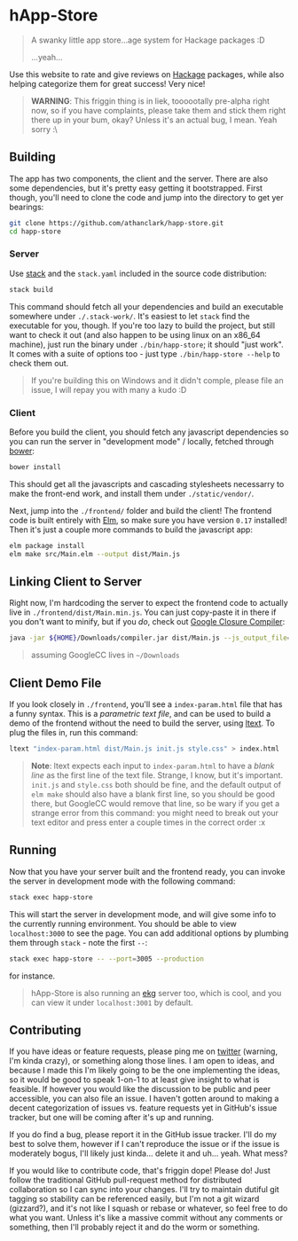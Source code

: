 hApp-Store
==========

> A swanky little app store...age system for Hackage packages :D
>
> ...yeah...

Use this website to rate and give reviews on [Hackage](https://hackage.haskell.org)
packages, while also helping categorize them for great success! Very nice!

> **WARNING**: This friggin thing is in liek, toooootally pre-alpha right now,
> so if you have complaints, please take them and stick them right there up in
> your bum, okay? Unless it's an actual bug, I mean. Yeah sorry :\

## Building

The app has two components, the client and the server. There are also some dependencies,
but it's pretty easy getting it bootstrapped. First though, you'll need to clone the
code and jump into the directory to get yer bearings:

```bash
git clone https://github.com/athanclark/happ-store.git
cd happ-store
```

### Server

Use [stack](http://docs.haskellstack.org/en/stable/README/) and the `stack.yaml`
included in the source code distribution:

```bash
stack build
```

This command should fetch all your dependencies and build an executable somewhere under
`./.stack-work/`. It's easiest to let `stack` find the executable for you, though.
If you're too lazy to build the project, but still want to check it out (and also
happen to be using linux on an x86_64 machine), just run the binary under
`./bin/happ-store`; it should "just work". It comes with a suite of options too -
just type `./bin/happ-store --help` to check them out.

> If you're building this on Windows and it didn't comple, please file an issue,
> I will repay you with many a kudo :D

### Client

Before you build the client, you should fetch any javascript dependencies so you can
run the server in "development mode" / locally, fetched through [bower](http://bower.io):

```bash
bower install
```

This should get all the javascripts and cascading stylesheets necessarry to make the
front-end work, and install them under `./static/vendor/`.

Next, jump into the `./frontend/` folder and build the client! The frontend code
is built entirely with [Elm](http://elm-lang.org), so make sure you have version
`0.17` installed! Then it's just a couple more commands to build the javascript app:

```bash
elm package install
elm make src/Main.elm --output dist/Main.js
```

## Linking Client to Server

Right now, I'm hardcoding the server to expect the frontend code to actually live in
`./frontend/dist/Main.min.js`. You can just copy-paste it in there if you don't want
to minify, but if you _do_, check out [Google Closure Compiler](https://developers.google.com/closure/compiler/):

```bash
java -jar ${HOME}/Downloads/compiler.jar dist/Main.js --js_output_file=dist/Main.min.js
```

> assuming GoogleCC lives in `~/Downloads`

## Client Demo File

If you look closely in `./frontend`, you'll see a `index-param.html` file that
has a funny syntax. This is a _parametric text file_, and can be used to build a
demo of the frontend without the need to build the server, using [ltext](http://ltext.github.io/). To plug the files in, run this command:

```bash
ltext "index-param.html dist/Main.js init.js style.css" > index.html
```

> **Note**: ltext expects each input to `index-param.html` to have a _blank line_
> as the first line of the text file. Strange, I know, but it's important.
> `init.js` and `style.css` both should be fine, and the default output of
> `elm make` should also have a blank first line, so you should be good there, but
> GoogleCC would remove that line, so be wary if you get a strange error from
> this command: you might need to break out your text editor and press enter a
> couple times in the correct order :x


## Running

Now that you have your server built and the frontend ready, you can invoke the
server in development mode with the following command:

```bash
stack exec happ-store
```

This will start the server in development mode, and will give some info to
the currently running environment. You should be able to view `localhost:3000`
to see the page. You can add additional options by plumbing them through
`stack` - note the first `--`:

```bash
stack exec happ-store -- --port=3005 --production
```

for instance.

> hApp-Store is also running an [ekg](http://hackage.haskell.org/package/ekg)
> server too, which is cool, and you can view it under `localhost:3001`
> by default.


## Contributing

If you have ideas or feature requests, please ping me on
[twitter](https://twitter.com/athan__) (warning, I'm kinda crazy),
or something along those lines. I am open to ideas, and because I made this I'm
likely going to be the one implementing the ideas, so it would be good to speak
1-on-1 to at least give insight to what is feasible. If however you would like the
discussion to be public and peer accessible, you can also file an issue. I
haven't gotten around to making a decent categorization of issues vs. feature requests
yet in GitHub's issue tracker, but one will be coming after it's up and running.

If you do find a bug, please report it in the GitHub issue tracker. I'll do my best
to solve them, however if I can't reproduce the issue or if the issue is moderately bogus,
I'll likely just kinda... delete it and uh... yeah. What mess?

If you would like to contribute code, that's friggin dope! Please do! Just follow the
traditional GitHub pull-request method for distributed collaboration so I can sync
into your changes. I'll try to maintain dutiful git tagging so stability can be referenced
easily, but I'm not a git wizard (gizzard?), and it's not like I squash or rebase or
whatever, so feel free to do what you want. Unless it's like a massive commit without
any comments or something, then I'll probably reject it and do the worm or something.
